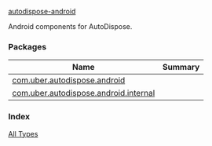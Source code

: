 [autodispose-android](./index.md)

Android components for AutoDispose.

### Packages

| Name | Summary |
|---|---|
| [com.uber.autodispose.android](com.uber.autodispose.android/index.md) |  |
| [com.uber.autodispose.android.internal](com.uber.autodispose.android.internal/index.md) |  |

### Index

[All Types](alltypes/index.md)